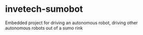 # invetech-sumobot
Embedded project for driving an autonomous robot, driving other autonomous robots out of a sumo rink
